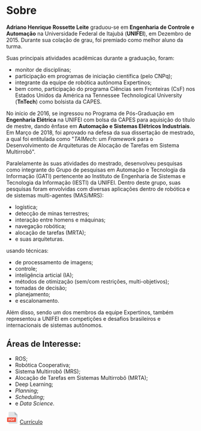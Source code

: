 # Sobre

**Adriano Henrique Rossette Leite** graduou-se em **Engenharia de Controle e Automação** na Universidade Federal de Itajubá (**UNIFEI**), em Dezembro de 2015. Durante sua colação de grau, foi premiado como melhor aluno da turma. 

Suas principais atividades acadêmicas durante a graduação, foram: 
- monitor de disciplinas;
- participação em programas de iniciação científica (pelo CNPq);
- integrante da equipe de robótica autônoma Expertinos;
- bem como, participação do programa Ciências sem Fronteiras (CsF) nos Estados Unidos da América na Tennessee Technological University (**TnTech**) como bolsista da CAPES.

No início de 2016, se ingressou no Programa de Pós-Graduação em **Engenharia Elétrica** na UNIFEI com bolsa da CAPES para aquisição do título de mestre, dando ênfase em **Automação e Sistemas Elétricos Industriais**. Em Março de 2018, foi aprovado na defesa da sua dissertação de mestrado, a qual foi entitulada como "*TAlMech*: um *Framework* para o Desenvolvimento de Arquiteturas de Alocação de Tarefas em Sistema Multirrobô".

Paralelamente às suas atividades do mestrado, desenvolveu pesquisas como integrante do Grupo de pesquisas em Automação e Tecnologia da Informação (GATI) pertencente ao Instituto de Engenharia de Sistemas e Tecnologia da Informação (IESTI) da UNIFEI. Dentro deste grupo, suas pesquisas foram envolvidas com diversas aplicações dentro de robótica e de sistemas multi-agentes (MAS/MRS): 
- logística;
- detecção de minas terrestres;
- interação entre homens e máquinas;
- navegação robótica;
- alocação de tarefas (MRTA);
- e suas arquiteturas.

usando técnicas:
- de processamento de imagens;
- controle;
- inteligência articial (IA);
- métodos de otimização (sem/com restrições, multi-objetivos);
- tomadas de decisão;
- planejamento;
- e escalonamento. 

Além disso, sendo um dos membros da equipe Expertinos, também representou a UNIFEI em competições e desafios brasileiros e internacionais de sistemas autônomos.

## Áreas de Interesse: 

- ROS;
- Robótica Cooperativa;
- Sistema Multirrobô (MRS);
- Alocação de Tarefas em Sistemas Multirrobô (MRTA);
- Deep Learning;
- *Planning*;
- *Scheduling*;
- e *Data Science*.

![PDF](https://github.com/adrianohrl/adrianohrl.github.io/blob/master/logos/pdf/32x32.png?raw=true "Baixe o meu currículo em PDF") [Currículo](curriculo.pdf)